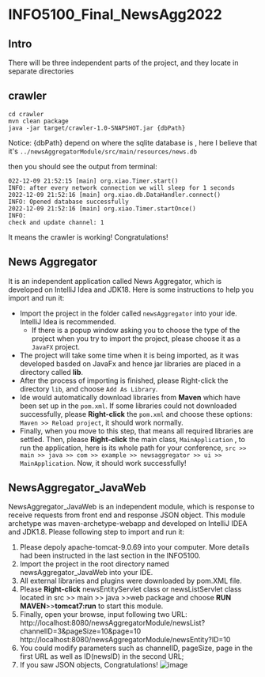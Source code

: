 # INFO5100_Final_NewsAgg2022

## Intro

There will be three independent parts of the project, and they locate in separate directories

## crawler

```shell
cd crawler
mvn clean package
java -jar target/crawler-1.0-SNAPSHOT.jar {dbPath} 
```
Notice: {dbPath} depend on where the sqlite database is , here I believe that it's `../newsAggregatorModule/src/main/resources/news.db`

then you should see the output from terminal:
```shell
022-12-09 21:52:15 [main] org.xiao.Timer.start()
INFO: after every network connection we will sleep for 1 seconds
2022-12-09 21:52:16 [main] org.xiao.db.DataHandler.connect()
INFO: Opened database successfully
2022-12-09 21:52:16 [main] org.xiao.Timer.startOnce()
INFO:
check and update channel: 1
```

It means the crawler is working! Congratulations!


## News Aggregator

It is an independent application called News Aggregator, which is developed on IntelliJ Idea and JDK18. Here is some instructions to help you import and run it:
+ Import the project in the folder called  `newsAggregator`  into your ide. IntelliJ Idea is recommended.
	+ If there is a popup window asking you to choose the type of the project when you try to import the project, please choose it as a  `JavaFX`  project.
+ The project will take some time when it is being imported, as it was developed basded on JavaFx and hence jar libraries are placed in a directory called **lib**.
+ After the process of importing is finished, please Right-click the directory  `lib`, and choose  `Add As Library`.
+ Ide would automatically download libraries from **Maven** which have been set up in the `pom.xml`. If some libraries could not downloaded successfully, please **Right-click** the `pom.xml` and choose these options: `Maven >> Reload project`, it should work normally.
+ Finally, when you move to this step, that means all required libraries are settled. Then, please **Right-click** the main class, `MainApplication` , to run the application, here is its whole path for your conference, `src >> main >> java >> com >> example >> newsaggregator >> ui >> MainApplication`.  Now, it should work successfully!

## NewsAggregator_JavaWeb

 NewsAggregator_JavaWeb is an independent module, which is response to receive requests from front end and response JSON object. This module archetype was maven-archetype-webapp and  developed on IntelliJ IDEA and JDK1.8. Please following step to import and run it:
1.	Please depoly apache-tomcat-9.0.69 into your computer. More details had been instructed in the last section in the INFO5100. 
2.	Import the project in the root directory named newsAggregator_JavaWeb into your IDE. 
3.	All external libraries and plugins were downloaded by pom.XML file.
4.	Please **Right-click** newsEntityServlet class or newsListServlet class located in src >> main >> java >>web package and choose **RUN MAVEN**>>**tomcat7:run** to start this module.
5.	Finally, open your browse, input following two URL: http://localhost:8080/newsAggregatorModule/newsList?channelID=3&pageSize=10&page=10
        http://localhost:8080/newsAggregatorModule/newsEntity?ID=10
6.	You could modify parameters such as channelID, pageSize, page in the first URL as well as ID(newsID) in the second URL;
7.	If you saw JSON objects, Congratulations!
![image](https://user-images.githubusercontent.com/90865804/206894083-2f3b0a88-c40f-4cdc-a6d0-49c3d5ae4a64.png)



